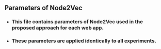 ## Parameters of Node2Vec
+ ### This file contains parameters of Node2Vec used in the proposed approach for each web app.
+ ### These parameters are applied identically to all experiments.